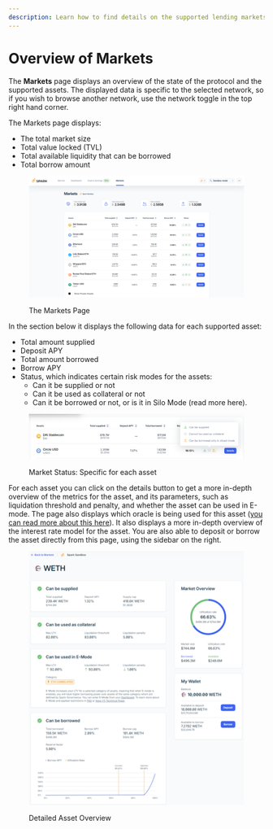 ```yaml
---
description: Learn how to find details on the supported lending markets on Spark.
---
```


# Overview of Markets

The **Markets** page displays an overview of the state of the protocol and the supported assets. The displayed data is specific to the selected network, so if you wish to browse another network, use the network toggle in the top right hand corner.

The Markets page displays:

* The total market size
* Total value locked (TVL)
* Total available liquidity that can be borrowed
* Total borrow amount

<figure><img src="../../.gitbook/assets/markets-page-overview.png" alt=""><figcaption><p>The Markets Page</p></figcaption></figure>

In the section below it displays the following data for each supported asset:

* Total amount supplied
* Deposit APY
* Total amount borrowed
* Borrow APY
* Status, which indicates certain risk modes for the assets:
  * Can it be supplied or not
  * Can it be used as collateral or not
  * Can it be borrowed or not, or is it in Silo Mode (read more here).

<figure><img src="../../.gitbook/assets/markets-status.png" alt=""><figcaption><p>Market Status: Specific for each asset</p></figcaption></figure>

For each asset you can click on the details button to get a more in-depth overview of the metrics for the asset, and its parameters, such as liquidation threshold and penalty, and whether the asset can be used in E-mode. The page also displays which oracle is being used for this asset ([you can read more about this here](oracles.md)). It also displays a more in-depth overview of the interest rate model for the asset. You are also able to deposit or borrow the asset directly from this page, using the sidebar on the right.

<figure><img src="../../.gitbook/assets/details-weth.png" alt=""><figcaption><p>Detailed Asset Overview</p></figcaption></figure>
